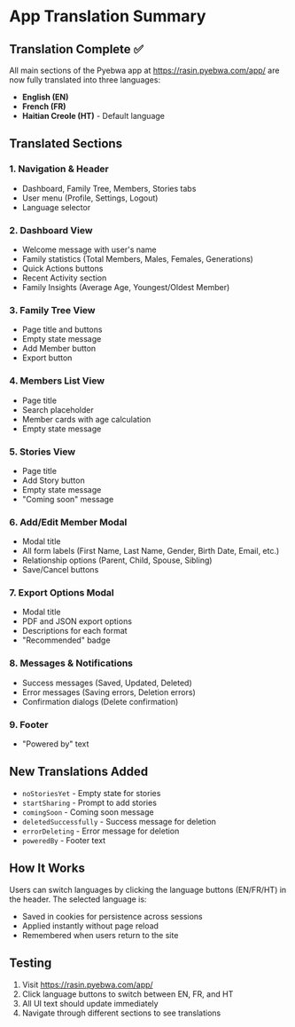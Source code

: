 # App Translation Summary

## Translation Complete ✅

All main sections of the Pyebwa app at https://rasin.pyebwa.com/app/ are now fully translated into three languages:
- **English (EN)**
- **French (FR)**
- **Haitian Creole (HT)** - Default language

## Translated Sections

### 1. Navigation & Header
- Dashboard, Family Tree, Members, Stories tabs
- User menu (Profile, Settings, Logout)
- Language selector

### 2. Dashboard View
- Welcome message with user's name
- Family statistics (Total Members, Males, Females, Generations)
- Quick Actions buttons
- Recent Activity section
- Family Insights (Average Age, Youngest/Oldest Member)

### 3. Family Tree View
- Page title and buttons
- Empty state message
- Add Member button
- Export button

### 4. Members List View
- Page title
- Search placeholder
- Member cards with age calculation
- Empty state message

### 5. Stories View
- Page title
- Add Story button
- Empty state message
- "Coming soon" message

### 6. Add/Edit Member Modal
- Modal title
- All form labels (First Name, Last Name, Gender, Birth Date, Email, etc.)
- Relationship options (Parent, Child, Spouse, Sibling)
- Save/Cancel buttons

### 7. Export Options Modal
- Modal title
- PDF and JSON export options
- Descriptions for each format
- "Recommended" badge

### 8. Messages & Notifications
- Success messages (Saved, Updated, Deleted)
- Error messages (Saving errors, Deletion errors)
- Confirmation dialogs (Delete confirmation)

### 9. Footer
- "Powered by" text

## New Translations Added
- `noStoriesYet` - Empty state for stories
- `startSharing` - Prompt to add stories
- `comingSoon` - Coming soon message
- `deletedSuccessfully` - Success message for deletion
- `errorDeleting` - Error message for deletion
- `poweredBy` - Footer text

## How It Works
Users can switch languages by clicking the language buttons (EN/FR/HT) in the header. The selected language is:
- Saved in cookies for persistence across sessions
- Applied instantly without page reload
- Remembered when users return to the site

## Testing
1. Visit https://rasin.pyebwa.com/app/
2. Click language buttons to switch between EN, FR, and HT
3. All UI text should update immediately
4. Navigate through different sections to see translations